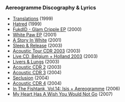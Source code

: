 ### Aereogramme Discography & Lyrics

* [Translations](https://github.com/godds/sotu.co.uk/blob/master/translations) (1999)
* [Hatred](https://github.com/godds/sotu.co.uk/blob/master/hatred) (1999)
* [FukdID - Glam Cripple EP](https://github.com/godds/sotu.co.uk/blob/master/glam_cripple) (2000)
* [White Paw EP](https://github.com/godds/sotu.co.uk/blob/master/white_paw) (2001)
* [A Story In White](https://github.com/godds/sotu.co.uk/blob/master/a_story_in_white) (2001)
* [Sleep & Release](https://github.com/godds/sotu.co.uk/blob/master/sleep_&_release) (2003)
* [Acoustic Tour CDR 2003](https://github.com/godds/sotu.co.uk/blob/master/acoustic_tour_cdr_2003) (2003)
* [Live CD, Belgium + Holland 2003](https://github.com/godds/sotu.co.uk/blob/master/live_cd_belgium+holland_2003) (2003)
* [Livers & Lungs](https://github.com/godds/sotu.co.uk/blob/master/livers_&_lungs) (2003)
* [Acoustic CDR 2](https://github.com/godds/sotu.co.uk/blob/master/acoustic_cdr_2) (2003)
* [Acoustic CDR 3](https://github.com/godds/sotu.co.uk/blob/master/acoustic_cdr_3) (2004)
* [Seclusion](https://github.com/godds/sotu.co.uk/blob/master/seclusion) (2004)
* [Acoustic CDR 4](https://github.com/godds/sotu.co.uk/blob/master/acoustic_cdr_4) (2004)
* [In The Fishtank, Vol.14: Isis + Aereogramme](https://github.com/godds/sotu.co.uk/blob/master/in_the_fishtank_vol.14) (2006)
* [My Heart Has A Wish You Would Not Go](https://github.com/godds/sotu.co.uk/blob/master/my_heart_has_a_wish_you_would_not_go) (2007)
